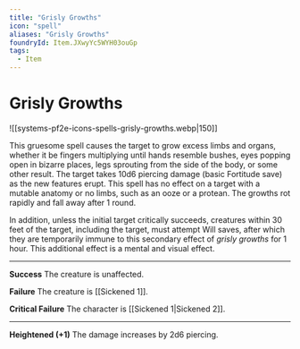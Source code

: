 ```yaml
---
title: "Grisly Growths"
icon: "spell"
aliases: "Grisly Growths"
foundryId: Item.JXwyYc5WYH03ouGp
tags:
  - Item
---
```


# Grisly Growths
![[systems-pf2e-icons-spells-grisly-growths.webp|150]]

This gruesome spell causes the target to grow excess limbs and organs, whether it be fingers multiplying until hands resemble bushes, eyes popping open in bizarre places, legs sprouting from the side of the body, or some other result. The target takes 10d6 piercing damage (basic Fortitude save) as the new features erupt. This spell has no effect on a target with a mutable anatomy or no limbs, such as an ooze or a protean. The growths rot rapidly and fall away after 1 round.

In addition, unless the initial target critically succeeds, creatures within 30 feet of the target, including the target, must attempt Will saves, after which they are temporarily immune to this secondary effect of _grisly growths_ for 1 hour. This additional effect is a mental and visual effect.

* * *

**Success** The creature is unaffected.

**Failure** The creature is [[Sickened 1]].

**Critical Failure** The character is [[Sickened 1|Sickened 2]].

* * *

**Heightened (+1)** The damage increases by 2d6 piercing.
